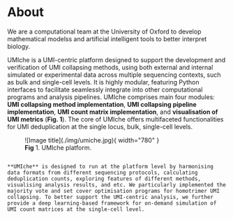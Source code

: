 # About


We are a computational team at the University of Oxford to develop mathematical modelss and artificial intelligent tools to better interpret biology.

UMIche is a UMI-centric platform designed to support the development and verification of UMI  collapsing methods, using both external and internal simulated or experimental data across multiple sequencing contexts, such as bulk and single-cell levels. It is highly modular, featuring Python interfaces to facilitate seamlessly integrate into other computational programs and analysis pipelines. UMIche comprises main four modules: **UMI collapsing method implementation**, **UMI collapsing pipeline implementation**, **UMI count matrix implementation**, and **visualisation of UMI metrics** (**Fig. 1**). The core of UMIche offers multifaceted functionalities for UMI deduplication at the single locus, bulk, single-cell levels.

<figure markdown="span">
  ![Image title](./img/umiche.jpg){ width="780" }
    <figcaption><strong>Fig</strong> 1. UMIche platform. </figcaption>
</figure>


```{warning}

**UMIche** is designed to run at the platform level by harmonising data formats from different sequencing protocols, calculating deduplication counts, exploring features of different methods, visualising analysis results, and etc. We particularly implemented the majority vote and set cover optimisation programs for homotrimer UMI collapsing. To better support the UMI-centric analysis, we further provide a deep learning-based framework for on-demand simulation of UMI count matrices at the single-cell level.
